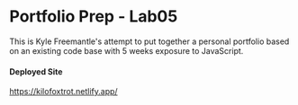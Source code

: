 # Portfolio Prep - Lab05

This is Kyle Freemantle's attempt to put together a personal portfolio based on an existing code base with 5 weeks exposure to JavaScript.

#### Deployed Site

https://kilofoxtrot.netlify.app/

